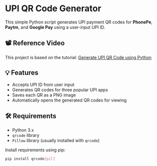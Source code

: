 # UPI QR Code Generator

This simple Python script generates UPI payment QR codes for **PhonePe**, **Paytm**, and **Google Pay** using a user-input UPI ID.

## 📽️ Reference Video

This project is based on the tutorial: [Generate UPI QR Code using Python](https://youtu.be/XR0qVaNNaAo?si=qf6N7UUyXaLXTEA4)

## 💡 Features

- Accepts UPI ID from user input
- Generates QR codes for three popular UPI apps
- Saves each QR as a PNG image
- Automatically opens the generated QR codes for viewing

## 🛠️ Requirements

- Python 3.x
- `qrcode` library
- `Pillow` library (usually installed with `qrcode`)

Install requirements using pip:

```bash
pip install qrcode[pil]
